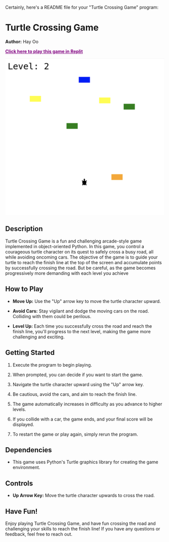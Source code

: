 Certainly, here's a README file for your "Turtle Crossing Game" program:

# Turtle Crossing Game
**Author:** Hay Oo

<b><a href="https://replit.com/@HayOo1/turtlecrossinggameoop" style="color:purple;">Click here to play this game in Replit</a></b>

![alt text](/program.png)

## Description

Turtle Crossing Game is a fun and challenging arcade-style game implemented in object-oriented Python. In this game, you control a courageous turtle character on its quest to safely cross a busy road, all while avoiding oncoming cars. The objective of the game is to guide your turtle to reach the finish line at the top of the screen and accumulate points by successfully crossing the road. But be careful, as the game becomes progressively more demanding with each level you achieve

## How to Play

- **Move Up:** Use the "Up" arrow key to move the turtle character upward.

- **Avoid Cars:** Stay vigilant and dodge the moving cars on the road. Colliding with them could be perilous.

- **Level Up:** Each time you successfully cross the road and reach the finish line, you'll progress to the next level, making the game more challenging and exciting.

## Getting Started

1. Execute the program to begin playing.

2. When prompted, you can decide if you want to start the game.

3. Navigate the turtle character upward using the "Up" arrow key.

4. Be cautious, avoid the cars, and aim to reach the finish line.

5. The game automatically increases in difficulty as you advance to higher levels.

6. If you collide with a car, the game ends, and your final score will be displayed.

7. To restart the game or play again, simply rerun the program.

## Dependencies

- This game uses Python's Turtle graphics library for creating the game environment.

## Controls

- **Up Arrow Key:** Move the turtle character upwards to cross the road.

## Have Fun!

Enjoy playing Turtle Crossing Game, and have fun crossing the road and challenging your skills to reach the finish line! If you have any questions or feedback, feel free to reach out.


